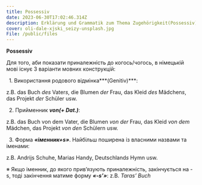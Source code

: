 ```yaml
---
title: Possessiv
date: 2023-06-30T17:02:46.314Z
description: Erklärung und Grammatik zum Thema Zugehörigkeit(Possessiv)
cover: oli-dale-xjski_seizy-unsplash.jpg
File: /public/files
---
```

**Possessiv**

Для того, аби показати приналежність до когось/чогось, в німецькій мові існує 3 варіанти мовних конструкцій:

` `1. Використання родового відмінка***(Genitiv)***:

z.B. das Buch *des* Vater*s*, die Blumen *der* Frau, das Kleid *des* Mädchen*s*, das Projekt *der* Schüler usw.

` `2. Прийменник ***von(+ Dat.)***:

z.B. das Buch von dem Vater, die Blumen *von der* Frau, das Kleid *von dem* Mädchen, das Projekt *von den* Schülern usw.

` `3. Форма ***«іменник+s»***. Найбільш поширена із власними назвами та іменами:

z.B. Andrijs Schuhe, Maria*s* Handy, Deutschland*s* Hymn usw. 

※ Якщо іменник, до якого прив’язують приналежність, закінчується на -s, тоді закінчення матиме форму ***«-s’»***: z.B. *Taras’* *Buch*